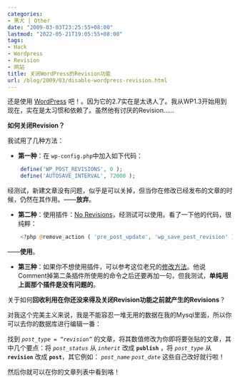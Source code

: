 ```yaml
---
categories:
- 黑犬 | Other
date: "2009-03-03T23:25:55+08:00"
lastmod: "2022-05-21T19:05:55+08:00"
tags:
- Hack
- Wordpress
- Revision
- 网站
title: 关闭WordPress的Revision功能
url: /blog/2009/03/disable-wordpress-revision.html
---
```

还是使用 [WordPress][1] 吧！。因为它的2.7实在是太诱人了。我从WP1.3开始用到现在，实在是太习惯和依赖了。虽然他有讨厌的Revision……
<!--more-->
**如何关闭Revision？**

我试用了几种方法：

- **第一种**：在 `wp-config.php`中加入如下代码：  
```php
    define('WP_POST_REVISIONS', 0 ); 
    define('AUTOSAVE_INTERVAL', 72000 );
```
  
经测试，新建文章没有问题，似乎是可以关掉，但当你在修改已经发布的文章的时候，仍然在其作用。——**放弃**。

- **第二种**：使用插件：[No Revisions][2]，经测试可以使用。看了一下他的代码，很纯粹：  
```php
    <?php @remove_action ( 'pre_post_update', 'wp_save_post_revision' ); ?>
```

——**使用**。

- **第三种**：如果你不想使用插件，可以参考这位老兄的[修改方法][3]。他说Comment掉第二条插件所使用的命令之后还要再加一句，但我测试，**单纯用上面那个插件是没有问题的**。

关于如何**回收利用在你还没来得及关闭Revision功能之前就产生的Revisions**？

对我这个完美主义来说，我是不能容忍一堆无用的数据在我的Mysql里面，所以你可以去你的数据库进行编辑一番：

找到 *`post_type = “revision”`* 的文章，将其数值修改为你即将要张贴的文章，其中几个要点：将 *`post_status`* 从 *`inherit`* 改成 **`publish`** ，将 *`post_type`* 从 **`revision`** 改成 **`post`**，其它例如： *`post_name`* *`post_date`* 这些自己改好就行啦！

然后你就可以在你的文章列表中看到咯！

 [1]: http://wordpress.org
 [2]: http://www.hostscope.com/wordpress-plugins/norevisions-wordpress-plugin/ "The No Revisions WordPress Plugin"
 [3]: http://programmingnote.com/blog/?p=35